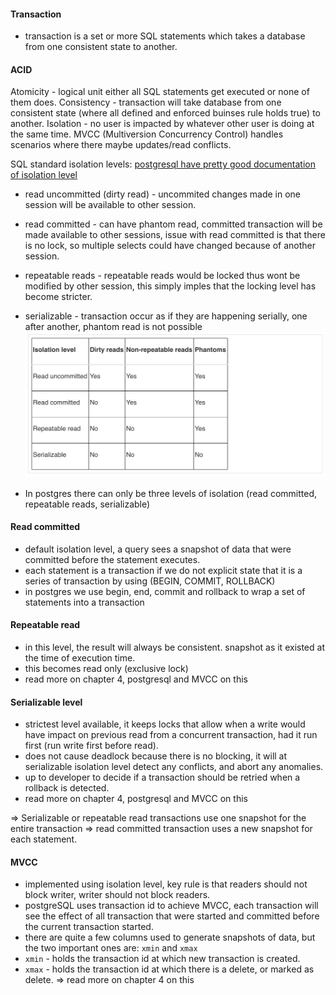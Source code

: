 
#### Transaction
* transaction is a set or more SQL statements which takes a database from one consistent state to another.

#### ACID

Atomicity - logical unit either all SQL statements get executed or none of them does.
Consistency - transaction will take database from one consistent state (where all defined and enforced buinses rule holds true) to another.
Isolation - no user is impacted by whatever other user is doing at the same time. MVCC (Multiversion Concurrency Control) handles scenarios where there maybe updates/read conflicts.

SQL standard isolation levels:
[postgresql have pretty good documentation of isolation level](https://www.postgresql.org/docs/9.5/transaction-iso.html)
* read uncommitted (dirty read) - uncommited changes made in one session will be available to other session. 
* read committed - can have phantom read, committed transaction will be made available to other sessions, issue with read committed is that there is no lock, so multiple selects could have changed because of another session.
* repeatable reads - repeatable reads would be locked thus wont be modified by other session, this simply imples that the locking level has become stricter.
* serializable - transaction occur as if they are happening serially, one after another, phantom read is not possible
![different_level_of_isolations.jpg](./img/different_level_of_isolations.jpg)

* In postgres there can only be three levels of isolation (read committed, repeatable reads, serializable)

#### Read committed
* default isolation level, a query sees a snapshot of data that were committed before the statement executes.
* each statement is a transaction if we do not explicit state that it is a series of transaction by using (BEGIN, COMMIT, ROLLBACK)
* in postgres we use begin, end, commit and rollback to wrap a set of statements into a transaction

#### Repeatable read
* in this level, the result will always be consistent. snapshot as it existed at the time of execution time.
* this becomes read only (exclusive lock)
* read more on chapter 4, postgresql and MVCC on this

#### Serializable level
* strictest level available, it keeps locks that allow when a write would have impact on previous read from a concurrent transaction, had it run first (run write first before read).
* does not cause deadlock because there is no blocking, it will at serializable isolation level detect any conflicts, and abort any anomalies.
* up to developer to decide if a transaction should be retried when a rollback is detected.
* read more on chapter 4, postgresql and MVCC on this


=> Serializable or repeatable read transactions use one snapshot for the entire transaction
=> read committed transaction uses a new snapshot for each statement.

#### MVCC
* implemented using isolation level, key rule is that readers should not block writer, writer should not block readers.
* postgreSQL uses transaction id to achieve MVCC, each transaction will see the effect of all transaction that were started and committed before the current transaction started.
* there are quite a few columns used to generate snapshots of data, but the two important ones are: `xmin` and `xmax`
* `xmin` - holds the transaction id at which new transaction is created.
* `xmax` - holds the transaction id at which there is a delete, or marked as delete. 
=> read more on chapter 4 on this


